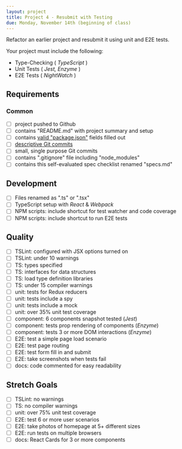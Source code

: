 ```yaml
---
layout: project
title: Project 4 - Resubmit with Testing
due: Monday, November 14th (beginning of class)
---
```


Refactor an earlier project and resubmit it using unit and E2E tests.

Your project must include the following:
* Type-Checking ( *TypeScript* )
* Unit Tests ( *Jest, Enzyme* )
* E2E Tests ( *NightWatch* )

## Requirements

### Common
- [ ] project pushed to Github
- [ ] contains "README.md" with project summary and setup
- [ ] contains [valid "package.json"](http://browsenpm.org/package.json) fields filled out
- [ ] [descriptive Git commits](http://chris.beams.io/posts/git-commit/)
- [ ] small, single purpose Git commits
- [ ] contains ".gitignore" file including "node_modules"
- [ ] contains this self-evaluated spec checklist renamed "specs.md"

## Development
- [ ] Files renamed as ".ts" or ".tsx"
- [ ] TypeScript setup with *React* & *Webpack*
- [ ] NPM scripts: include shortcut for test watcher and code coverage
- [ ] NPM scripts: include shortcut to run E2E tests

## Quality
- [ ] TSLint: configured with JSX options turned on
- [ ] TSLint: under 10 warnings
- [ ] TS: types specified
- [ ] TS: interfaces for data structures
- [ ] TS: load type definition libraries
- [ ] TS: under 15 compiler warnings
- [ ] unit: tests for Redux reducers
- [ ] unit: tests include a spy
- [ ] unit: tests include a mock
- [ ] unit: over 35% unit test coverage
- [ ] component: 6 components snapshot tested (*Jest*)
- [ ] component: tests prop rendering of components (*Enzyme*)
- [ ] component: tests 3 or more DOM interactions (*Enzyme*)
- [ ] E2E: test a simple page load scenario
- [ ] E2E: test page routing
- [ ] E2E: test form fill in and submit
- [ ] E2E: take screenshots when tests fail
- [ ] docs: code commented for easy readability

## Stretch Goals
- [ ] TSLint: no warnings
- [ ] TS: no compiler warnings
- [ ] unit: over 75% unit test coverage
- [ ] E2E: test 6 or more user scenarios
- [ ] E2E: take photos of homepage at 5+ different sizes
- [ ] E2E: run tests on multiple browsers
- [ ] docs: React Cards for 3 or more components
